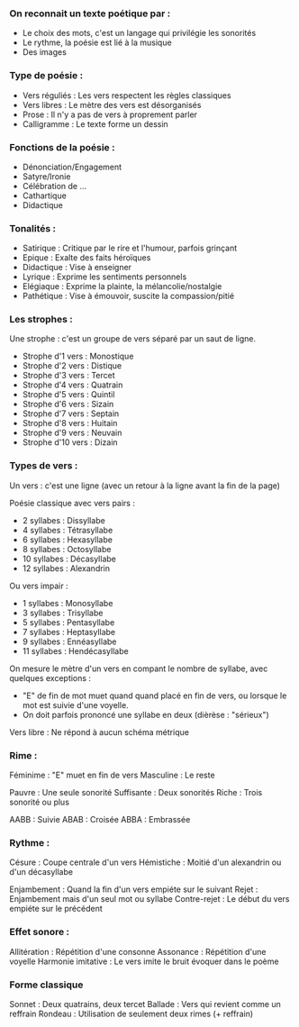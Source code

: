 ### On reconnait un texte poétique par :
- Le choix des mots, c'est un langage qui privilégie les sonorités
- Le rythme, la poésie est lié à la musique
- Des images

### Type de poésie :
 -  Vers réguliés : Les vers respectent les règles classiques
 - Vers libres : Le mètre des vers est désorganisés
 - Prose : Il n'y a pas de vers à proprement parler
 - Calligramme : Le texte forme un dessin

### Fonctions de la poésie :
- Dénonciation/Engagement
- Satyre/Ironie
- Célébration de ...
- Cathartique
- Didactique

### Tonalités :
- Satirique : Critique par le rire et l'humour, parfois grinçant
- Epique : Exalte des faits héroïques
- Didactique : Vise à enseigner
- Lyrique : Exprime les sentiments personnels
- Elégiaque : Exprime la plainte, la mélancolie/nostalgie
- Pathétique : Vise à émouvoir, suscite la compassion/pitié

### Les strophes :
Une strophe : c'est un groupe de vers séparé par un saut de ligne.
- Strophe d'1 vers : Monostique
- Strophe d'2 vers : Distique
- Strophe d'3 vers : Tercet
- Strophe d'4 vers : Quatrain
- Strophe d'5 vers : Quintil
- Strophe d'6 vers : Sizain
- Strophe d'7 vers : Septain
- Strophe d'8 vers : Huitain
- Strophe d'9 vers : Neuvain
- Strophe d'10 vers : Dizain

### Types de vers : 
Un vers : c'est une ligne (avec un retour à la ligne avant la fin de la page)

Poésie classique avec vers pairs : 
- 2 syllabes : Dissyllabe
- 4 syllabes : Tétrasyllabe
- 6 syllabes : Hexasyllabe
- 8 syllabes : Octosyllabe
- 10 syllabes : Décasyllabe
- 12 syllabes : Alexandrin

Ou vers impair : 
- 1 syllabes : Monosyllabe
- 3 syllabes : Trisyllabe
- 5 syllabes : Pentasyllabe
- 7 syllabes : Heptasyllabe
- 9 syllabes : Ennéasyllabe
- 11 syllabes : Hendécasyllabe

On mesure le mètre d'un vers en compant le nombre de syllabe, avec quelques exceptions :
- "E" de fin de mot muet quand quand placé en fin de vers, ou lorsque le mot est suivie d'une voyelle.
- On doit parfois prononcé une syllabe en deux (dièrèse : "sérieux")

Vers libre : Ne répond à aucun schéma métrique

### Rime : 
Féminime : "E" muet en fin de vers
Masculine : Le reste

Pauvre : Une seule sonorité
Suffisante : Deux sonorités
Riche : Trois sonorité ou plus

AABB : Suivie
ABAB : Croisée
ABBA : Embrassée

### Rythme : 
Césure : Coupe centrale d'un vers
Hémistiche : Moitié d'un alexandrin ou d'un décasyllabe

Enjambement : Quand la fin d'un vers empiéte sur le suivant
Rejet : Enjambement mais d'un seul mot ou syllabe
Contre-rejet : Le début du vers empiéte sur le précédent

### Effet sonore :
Allitération : Répétition d'une consonne
Assonance : Répétition d'une voyelle
Harmonie imitative : Le vers imite le bruit évoquer dans le poème

### Forme classique
Sonnet : Deux quatrains, deux tercet
Ballade : Vers qui revient comme un reffrain
Rondeau : Utilisation de seulement deux rimes (+ reffrain)